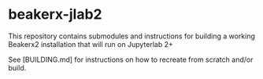 # beakerx-jlab2

This repository contains submodules and instructions for building a working Beakerx2 installation that will run on Jupyterlab 2+

See [BUILDING.md] for instructions on how to recreate from scratch and/or build.


